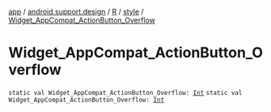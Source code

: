 [app](../../../index.md) / [android.support.design](../../index.md) / [R](../index.md) / [style](index.md) / [Widget_AppCompat_ActionButton_Overflow](.)

# Widget_AppCompat_ActionButton_Overflow

`static val Widget_AppCompat_ActionButton_Overflow: `[`Int`](https://kotlinlang.org/api/latest/jvm/stdlib/kotlin/-int/index.html)
`static val Widget_AppCompat_ActionButton_Overflow: `[`Int`](https://kotlinlang.org/api/latest/jvm/stdlib/kotlin/-int/index.html)